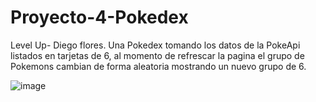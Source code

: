 # Proyecto-4-Pokedex

Level Up- Diego flores.
Una Pokedex tomando los datos de la PokeApi listados en tarjetas de 6, al momento de refrescar la pagina el grupo de Pokemons cambian de forma aleatoria mostrando un nuevo grupo de 6.

![image](https://github.com/drewbydiego/Proyecto-4-Pokedex/assets/76753050/e5dbbc90-0345-49cb-b2d3-cf3a75bed6dc)
